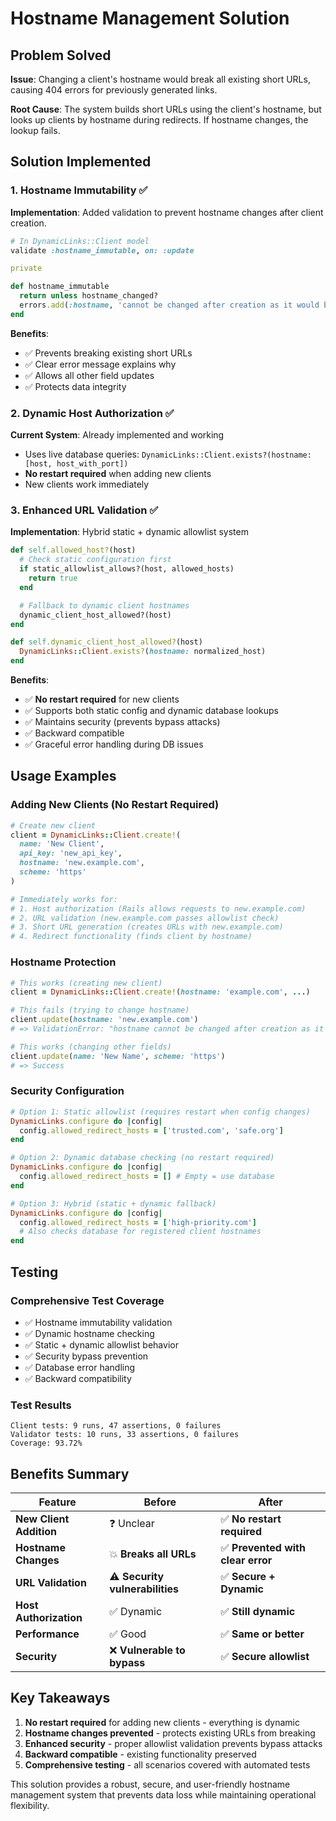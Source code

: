 # Hostname Management Solution

## Problem Solved

**Issue**: Changing a client's hostname would break all existing short URLs, causing 404 errors for previously generated links.

**Root Cause**: The system builds short URLs using the client's hostname, but looks up clients by hostname during redirects. If hostname changes, the lookup fails.

## Solution Implemented

### 1. Hostname Immutability ✅

**Implementation**: Added validation to prevent hostname changes after client creation.

```ruby
# In DynamicLinks::Client model
validate :hostname_immutable, on: :update

private

def hostname_immutable
  return unless hostname_changed?
  errors.add(:hostname, 'cannot be changed after creation as it would break existing short URLs')
end
```

**Benefits**:

- ✅ Prevents breaking existing short URLs
- ✅ Clear error message explains why
- ✅ Allows all other field updates
- ✅ Protects data integrity

### 2. Dynamic Host Authorization ✅

**Current System**: Already implemented and working

- Uses live database queries: `DynamicLinks::Client.exists?(hostname: [host, host_with_port])`
- **No restart required** when adding new clients
- New clients work immediately

### 3. Enhanced URL Validation ✅

**Implementation**: Hybrid static + dynamic allowlist system

```ruby
def self.allowed_host?(host)
  # Check static configuration first
  if static_allowlist_allows?(host, allowed_hosts)
    return true
  end

  # Fallback to dynamic client hostnames
  dynamic_client_host_allowed?(host)
end

def self.dynamic_client_host_allowed?(host)
  DynamicLinks::Client.exists?(hostname: normalized_host)
end
```

**Benefits**:

- ✅ **No restart required** for new clients
- ✅ Supports both static config and dynamic database lookups
- ✅ Maintains security (prevents bypass attacks)
- ✅ Backward compatible
- ✅ Graceful error handling during DB issues

## Usage Examples

### Adding New Clients (No Restart Required)

```ruby
# Create new client
client = DynamicLinks::Client.create!(
  name: 'New Client',
  api_key: 'new_api_key',
  hostname: 'new.example.com',
  scheme: 'https'
)

# Immediately works for:
# 1. Host authorization (Rails allows requests to new.example.com)
# 2. URL validation (new.example.com passes allowlist check)
# 3. Short URL generation (creates URLs with new.example.com)
# 4. Redirect functionality (finds client by hostname)
```

### Hostname Protection

```ruby
# This works (creating new client)
client = DynamicLinks::Client.create!(hostname: 'example.com', ...)

# This fails (trying to change hostname)
client.update(hostname: 'new.example.com')
# => ValidationError: "hostname cannot be changed after creation as it would break existing short URLs"

# This works (changing other fields)
client.update(name: 'New Name', scheme: 'https')
# => Success
```

### Security Configuration

```ruby
# Option 1: Static allowlist (requires restart when config changes)
DynamicLinks.configure do |config|
  config.allowed_redirect_hosts = ['trusted.com', 'safe.org']
end

# Option 2: Dynamic database checking (no restart required)
DynamicLinks.configure do |config|
  config.allowed_redirect_hosts = [] # Empty = use database
end

# Option 3: Hybrid (static + dynamic fallback)
DynamicLinks.configure do |config|
  config.allowed_redirect_hosts = ['high-priority.com']
  # Also checks database for registered client hostnames
end
```

## Testing

### Comprehensive Test Coverage

- ✅ Hostname immutability validation
- ✅ Dynamic hostname checking
- ✅ Static + dynamic allowlist behavior
- ✅ Security bypass prevention
- ✅ Database error handling
- ✅ Backward compatibility

### Test Results

```
Client tests: 9 runs, 47 assertions, 0 failures
Validator tests: 10 runs, 33 assertions, 0 failures
Coverage: 93.72%
```

## Benefits Summary

| Feature                 | Before                          | After                             |
| ----------------------- | ------------------------------- | --------------------------------- |
| **New Client Addition** | ❓ Unclear                      | ✅ **No restart required**        |
| **Hostname Changes**    | 💥 **Breaks all URLs**          | ✅ **Prevented with clear error** |
| **URL Validation**      | ⚠️ **Security vulnerabilities** | ✅ **Secure + Dynamic**           |
| **Host Authorization**  | ✅ Dynamic                      | ✅ **Still dynamic**              |
| **Performance**         | ✅ Good                         | ✅ **Same or better**             |
| **Security**            | ❌ **Vulnerable to bypass**     | ✅ **Secure allowlist**           |

## Key Takeaways

1. **No restart required** for adding new clients - everything is dynamic
2. **Hostname changes prevented** - protects existing URLs from breaking
3. **Enhanced security** - proper allowlist validation prevents bypass attacks
4. **Backward compatible** - existing functionality preserved
5. **Comprehensive testing** - all scenarios covered with automated tests

This solution provides a robust, secure, and user-friendly hostname management system that prevents data loss while maintaining operational flexibility.
